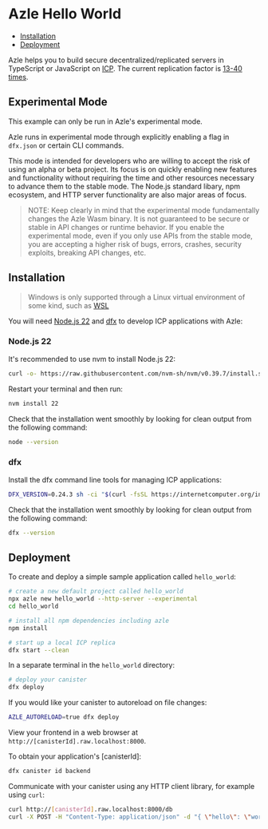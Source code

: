 # Azle Hello World

- [Installation](#installation)
- [Deployment](#deployment)

Azle helps you to build secure decentralized/replicated servers in TypeScript or JavaScript on [ICP](https://internetcomputer.org/). The current replication factor is [13-40 times](https://dashboard.internetcomputer.org/subnets).

## Experimental Mode

This example can only be run in Azle's experimental mode.

Azle runs in experimental mode through explicitly enabling a flag in `dfx.json` or certain CLI commands.

This mode is intended for developers who are willing to accept the risk of using an alpha or beta project. Its focus is on quickly enabling new features and functionality without requiring the time and other resources necessary to advance them to the stable mode. The Node.js standard libary, npm ecosystem, and HTTP server functionality are also major areas of focus.

> NOTE: Keep clearly in mind that the experimental mode fundamentally changes the Azle Wasm binary. It is not guaranteed to be secure or stable in API changes or runtime behavior. If you enable the experimental mode, even if you only use APIs from the stable mode, you are accepting a higher risk of bugs, errors, crashes, security exploits, breaking API changes, etc.

## Installation

> Windows is only supported through a Linux virtual environment of some kind, such as [WSL](https://learn.microsoft.com/en-us/windows/wsl/install)

You will need [Node.js 22](#nodejs-22) and [dfx](#dfx) to develop ICP applications with Azle:

### Node.js 22

It's recommended to use nvm to install Node.js 22:

```bash
curl -o- https://raw.githubusercontent.com/nvm-sh/nvm/v0.39.7/install.sh | bash
```

Restart your terminal and then run:

```bash
nvm install 22
```

Check that the installation went smoothly by looking for clean output from the following command:

```bash
node --version
```

### dfx

Install the dfx command line tools for managing ICP applications:

```bash
DFX_VERSION=0.24.3 sh -ci "$(curl -fsSL https://internetcomputer.org/install.sh)"
```

Check that the installation went smoothly by looking for clean output from the following command:

```bash
dfx --version
```

## Deployment

To create and deploy a simple sample application called `hello_world`:

```bash
# create a new default project called hello_world
npx azle new hello_world --http-server --experimental
cd hello_world
```

```bash
# install all npm dependencies including azle
npm install
```

```bash
# start up a local ICP replica
dfx start --clean
```

In a separate terminal in the `hello_world` directory:

```bash
# deploy your canister
dfx deploy
```

If you would like your canister to autoreload on file changes:

```bash
AZLE_AUTORELOAD=true dfx deploy
```

View your frontend in a web browser at `http://[canisterId].raw.localhost:8000`.

To obtain your application's [canisterId]:

```bash
dfx canister id backend
```

Communicate with your canister using any HTTP client library, for example using `curl`:

```bash
curl http://[canisterId].raw.localhost:8000/db
curl -X POST -H "Content-Type: application/json" -d "{ \"hello\": \"world\" }" http://[canisterId].raw.localhost:8000/db/update
```
